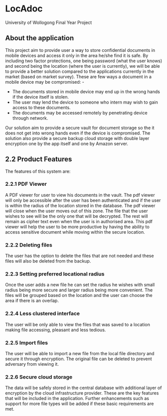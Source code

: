 # LocAdoc 
University of Wollogong Final Year Project

## About the application
This project aim to provide user a way to store confidential documents in mobile devices and access it only in the area he/she find it is safe. By including two factor protections, one being password (what the user knows) and second being the location (where the user is currently), we will be able to provide a better solution compared to the applications currently in the market (based on market survey).
These are few ways a document in a mobile device may be compromised: -  
-	The documents stored in mobile device may end up in the wrong hands if the device itself is stolen. 
-	The user may lend the device to someone who intern may wish to gain access to these documents.
-	The documents may be accessed remotely by penetrating device through network. 
  
  
Our solution aim to provide a secure vault for document storage so the it does not get into wrong hands even if the device is compromised. The solution also provide a secure backup cloud storage with double layer encryption one by the app itself and one by Amazon server.
  
## 2.2 Product Features
The features of this system are:
  
### 2.2.1 PDF Viewer
A PDF viewer for user to view his documents in the vault. The pdf viewer will only be accessible after the user has been authenticated and if the user is within the radius of the location stored in the database. The pdf viewer will close when the user moves out of this zone. The file that the user wishes to see will be the only one that will be decrypted. The rest will remain as cipher text even when the user is in authorised area. This pdf viewer will help the user to be more productive by having the ability to access sensitive document while moving within the secure location.

### 2.2.2 Deleting files
The user has the option to delete the files that are not needed and these files will also be deleted from the backup.

### 2.2.3 Setting preferred locational radius 
Once the user adds a new file he can set the radius he wishes with small radius being more secure and larger radius being more convenient. The files will be grouped based on the location and the user can choose the area if there is an overlap.

### 2.2.4 Less clustered interface
The user will be only able to view the files that was saved to a location making file accessing, pleasant and less tedious. 

### 2.2.5 Import files
The user will be able to import a new file from the local file directory and secure it through encryption. The original file can be deleted to prevent adversary from viewing it.

### 2.2.6 Secure cloud storage
The data will be safely stored in the central database with additional layer of encryption by the cloud infrastructure provider.
These are the key features that will be included in the application. Further enhancements such as support for more file types will be added if these basic requirements are met.

